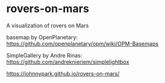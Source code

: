 # rovers-on-mars
A visualization of rovers on Mars

basemap by OpenPlanetary: https://github.com/openplanetary/opm/wiki/OPM-Basemaps

SimpleGallery by Andre Rinas: https://github.com/andreknieriem/simplelightbox

https://johnnypark.github.io/rovers-on-mars/
